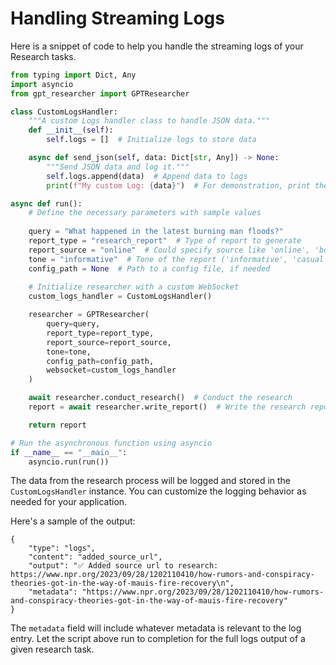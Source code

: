 # Handling Streaming Logs

Here is a snippet of code to help you handle the streaming logs of your Research tasks.

```python
from typing import Dict, Any
import asyncio
from gpt_researcher import GPTResearcher

class CustomLogsHandler:
    """A custom Logs handler class to handle JSON data."""
    def __init__(self):
        self.logs = []  # Initialize logs to store data

    async def send_json(self, data: Dict[str, Any]) -> None:
        """Send JSON data and log it."""
        self.logs.append(data)  # Append data to logs
        print(f"My custom Log: {data}")  # For demonstration, print the log

async def run():
    # Define the necessary parameters with sample values
    
    query = "What happened in the latest burning man floods?"
    report_type = "research_report"  # Type of report to generate
    report_source = "online"  # Could specify source like 'online', 'books', etc.
    tone = "informative"  # Tone of the report ('informative', 'casual', etc.)
    config_path = None  # Path to a config file, if needed
    
    # Initialize researcher with a custom WebSocket
    custom_logs_handler = CustomLogsHandler()

    researcher = GPTResearcher(
        query=query,
        report_type=report_type,
        report_source=report_source,
        tone=tone,
        config_path=config_path,
        websocket=custom_logs_handler
    )

    await researcher.conduct_research()  # Conduct the research
    report = await researcher.write_report()  # Write the research report

    return report

# Run the asynchronous function using asyncio
if __name__ == "__main__":
    asyncio.run(run())
```

The data from the research process will be logged and stored in the `CustomLogsHandler` instance. You can customize the logging behavior as needed for your application.

Here's a sample of the output:

```
{
    "type": "logs",
    "content": "added_source_url",
    "output": "✅ Added source url to research: https://www.npr.org/2023/09/28/1202110410/how-rumors-and-conspiracy-theories-got-in-the-way-of-mauis-fire-recovery\n",
    "metadata": "https://www.npr.org/2023/09/28/1202110410/how-rumors-and-conspiracy-theories-got-in-the-way-of-mauis-fire-recovery"
}
```

The `metadata` field will include whatever metadata is relevant to the log entry. Let the script above run to completion for the full logs output of a given research task.